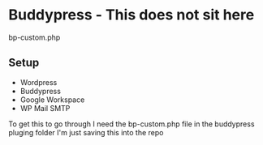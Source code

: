 # Buddypress - This does not sit here

bp-custom.php

## Setup

- Wordpress
- Buddypress
- Google Workspace
- WP Mail SMTP

To get this to go through I need the bp-custom.php file in the buddypress pluging folder
I'm just saving this into the repo
